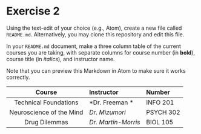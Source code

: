 # Exercise 2
Using the text-edit of your choice (e.g., Atom), create a new file called `README.md`. Alternatively, you may clone this repository and edit this file.

In your `README.md` document, make a three column table of the current courses you are taking, with separate columns for course number (in **bold**), course title (in _italics_), and instructor name.

Note that you can preview this Markdown in Atom to make sure it works correctly.

| **Course**              |**Instructor**     |**Number**|
|:-----------------------:|:------------------|:---------|
| Technical Foundations   |*Dr. Freeman *       | INFO 201 |
| Neuroscience of the Mind|*Dr. Mizumori*      |PSYCH 302 |
| Drug Dilemmas           |*Dr. Martin-Morris* | BIOL 105 |
    
